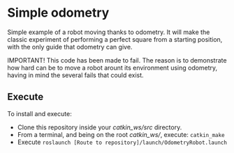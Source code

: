 # Simple odometry

Simple example of a robot moving thanks to odometry. It will make the classic experiment of performing a perfect square from a starting position, with the only guide that odometry can give.

IMPORTANT!
This code has been made to fail. The reason is to demonstrate how hard can be to move a robot arount its environment using odometry, having in mind the several fails that could exist.


## Execute

To install and execute:

- Clone this repository inside your *catkin_ws/src* directory.
- From a terminal, and being on the root *catkin_ws/*, execute: `catkin_make` 
- Execute `roslaunch [Route to repository]/launch/OdometryRobot.launch`
